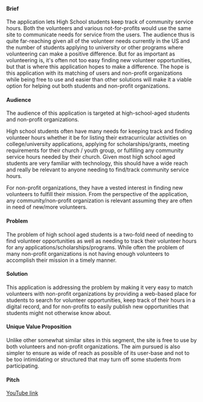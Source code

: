 #### Brief

The application lets High School students keep track of community service hours. Both the volunteers and various not-for-profits would use the same site to communicate needs for service from the users. The audience thus is quite far-reaching given all of the volunteer needs currently in the US and the number of students applying to university or other programs where volunteering can make a positive difference. But for as important as volunteering is, it's often not too easy finding new volunteer opportunities, but that is where this application hopes to make a difference. The hope is this application with its matching of users and non-profit organizations while being free to use and easier than other solutions will make it a viable option for helping out both students and non-profit organizations.

#### Audience

The audience of this application is targeted at high-school-aged students and non-profit organizations.

High school students often have many needs for keeping track and finding volunteer hours whether it be for listing their extracurricular activities on college/university applications, applying for scholarships/grants, meeting requirements for their church / youth group, or fulfilling any community service hours needed by their church. Given most high school aged students are very familiar with technology, this should have a wide reach and really be relevant to anyone needing to find/track community service hours.

For non-profit organizations, they have a vested interest in finding new volunteers to fulfill their mission. From the perspective of the application, any community/non-profit organization is relevant assuming they are often in need of new/more volunteers.

#### Problem

The problem of high school aged students is a two-fold need of needing to find volunteer opportunities as well as needing to track their volunteer hours for any applications/scholarships/programs. While often the problem of many non-profit organizations is not having enough volunteers to accomplish their mission in a timely manner.

#### Solution

This application is addressing the problem by making it very easy to match volunteers with non-profit organizations by providing a web-based place for students to search for volunteer opportunities, keep track of their hours in a digital record, and for non-profits to easily publish new opportunities that students might not otherwise know about.

#### Unique Value Proposition

Unlike other somewhat similar sites in this segment, the site is free to use by both volunteers and non-profit organizations. The aim pursued is also simpler to ensure as wide of reach as possible of its user-base and not to be too intimidating or structured that may turn off some students from participating.

#### Pitch

[YouTube link](https://www.youtube.com/watch?v=ANRl7l7Abr0)
